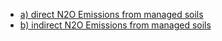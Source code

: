 * [a) direct N2O Emissions from managed soils](CRF3Da.md)
* [b) indirect N2O Emissions from managed soils](CRF3b.md)
